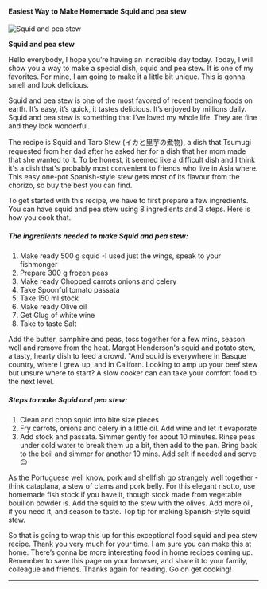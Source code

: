             

#### Easiest Way to Make Homemade Squid and pea stew

![Squid and pea stew](https://img-global.cpcdn.com/recipes/507dbf923c978bf3/751x532cq70/squid-and-pea-stew-recipe-main-photo.jpg)

**Squid and pea stew**

Hello everybody, I hope you’re having an incredible day today. Today, I will show you a way to make a special dish, squid and pea stew. It is one of my favorites. For mine, I am going to make it a little bit unique. This is gonna smell and look delicious.

Squid and pea stew is one of the most favored of recent trending foods on earth. It’s easy, it’s quick, it tastes delicious. It’s enjoyed by millions daily. Squid and pea stew is something that I’ve loved my whole life. They are fine and they look wonderful.

The recipe is Squid and Taro Stew (イカと里芋の煮物), a dish that Tsumugi requested from her dad after he asked her for a dish that her mom made that she wanted to it. To be honest, it seemed like a difficult dish and I think it's a dish that's probably most convenient to friends who live in Asia where. This easy one-pot Spanish-style stew gets most of its flavour from the chorizo, so buy the best you can find.

To get started with this recipe, we have to first prepare a few ingredients. You can have squid and pea stew using 8 ingredients and 3 steps. Here is how you cook that.

##### The ingredients needed to make Squid and pea stew:

1.  Make ready 500 g squid -I used just the wings, speak to your fishmonger
2.  Prepare 300 g frozen peas
3.  Make ready Chopped carrots onions and celery
4.  Take Spoonful tomato passata
5.  Take 150 ml stock
6.  Make ready Olive oil
7.  Get Glug of white wine
8.  Take to taste Salt

Add the butter, samphire and peas, toss together for a few mins, season well and remove from the heat. Margot Henderson's squid and potato stew, a tasty, hearty dish to feed a crowd. "And squid is everywhere in Basque country, where I grew up, and in Californ. Looking to amp up your beef stew but unsure where to start? A slow cooker can can take your comfort food to the next level.

##### Steps to make Squid and pea stew:

1.  Clean and chop squid into bite size pieces
2.  Fry carrots, onions and celery in a little oil. Add wine and let it evaporate
3.  Add stock and passata. Simmer gently for about 10 minutes. Rinse peas under cold water to break them up a bit, then add to the pan. Bring back to the boil and simmer for another 10 mins. Add salt if needed and serve 😊

As the Portuguese well know, pork and shellfish go strangely well together - think cataplana, a stew of clams and pork belly. For this elegant risotto, use homemade fish stock if you have it, though stock made from vegetable bouillon powder is. Add the squid to the stew with the olives. Add more oil, if you need it, and season to taste. Top tip for making Spanish-style squid stew.

So that is going to wrap this up for this exceptional food squid and pea stew recipe. Thank you very much for your time. I am sure you can make this at home. There’s gonna be more interesting food in home recipes coming up. Remember to save this page on your browser, and share it to your family, colleague and friends. Thanks again for reading. Go on get cooking!

* * *
